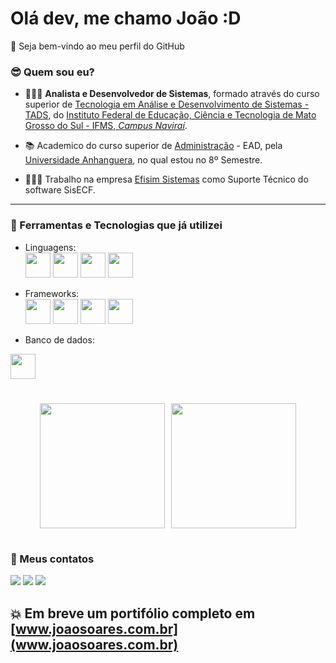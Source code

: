 # Olá dev, me chamo João :D
:tada: Seja bem-vindo ao meu perfil do GitHub

### :sunglasses: Quem sou eu?
* 👨🏻‍💻 **Analista e Desenvolvedor de Sistemas**, formado através do curso superior de [Tecnologia em Análise e Desenvolvimento de Sistemas - TADS](https://www.ifms.edu.br/cursos/graduacao/analise-e-desenvolvimento-de-sistemas), do [Instituto Federal de Educação, Ciência e Tecnologia de Mato Grosso do Sul - IFMS, _Campus Naviraí_](https://ifms.edu.br/campi/campus-navirai).

* 📚  Academico do curso superior de [Administração](https://www.anhanguera.com/curso/administracao/) - EAD, pela [Universidade Anhanguera](https://www.anhanguera.com/), no qual estou no 8º Semestre.

* 👷🏼‍♂️ Trabalho na empresa [Efisim Sistemas](https://efisim.com.br/) como Suporte Técnico do software SisECF.

---

### :hammer: Ferramentas e Tecnologias que já utilizei
* Linguagens: <br/>
<img loading="lazy" src="https://cdn.jsdelivr.net/gh/devicons/devicon/icons/javascript/javascript-original.svg" width="40" height="40"/> <img loading="lazy" src="https://cdn.jsdelivr.net/gh/devicons/devicon/icons/typescript/typescript-original.svg" width="40" height="40"/> <img loading="lazy" src="https://cdn.jsdelivr.net/gh/devicons/devicon/icons/java/java-original-wordmark.svg" width="40" height="40"/>   <img loading="lazy" src="https://cdn.jsdelivr.net/gh/devicons/devicon/icons/css3/css3-original-wordmark.svg" width="40" height="40"/> 

* Frameworks: <br/>
<img loading="lazy" src="https://cdn.jsdelivr.net/gh/devicons/devicon/icons/bootstrap/bootstrap-plain.svg" width="40" height="40"/> <img loading="lazy" src="https://cdn.jsdelivr.net/gh/devicons/devicon/icons/react/react-original.svg" width="40" height="40"/> <img loading="lazy" src="https://cdn.jsdelivr.net/gh/devicons/devicon/icons/spring/spring-original.svg" width="40" height="40"/> <img loading="lazy" src="https://cdn.jsdelivr.net/gh/devicons/devicon/icons/angularjs/angularjs-original.svg" width="40" height="40"/>

* Banco de dados: <br/>
<img loading="lazy" src="https://cdn.jsdelivr.net/gh/devicons/devicon/icons/postgresql/postgresql-original.svg" width="40" height="40"/>

#

<div style="display: flex; align-items: center; justify-content: center; gap: 10px;">
    <img height=200 align="center" src="https://github-readme-stats.vercel.app/api?username=joaosoaresreal&show_icons=true&theme=radical&locale=pt-br&rank_icon=github" /> 
    <img height=200 align="center" src="https://github-readme-stats.vercel.app/api/top-langs?username=joaosoaresreal&layout=compact&langs_count=8&card_width=320&theme=radical&locale=pt-br" />
</div>

#

### :calling: Meus contatos
<div>
    <a href="https://www.linkedin.com/in/joaosoaresreal" target="_blank"><img loading="lazy" src="https://img.shields.io/badge/-LinkedIn-%230077B5?style=for-the-badge&logo=linkedin&logoColor=white" target="_blank"></a>
    <a href = "mailto:rotvijoaosoares@gmail.com"><img loading="lazy" src="https://img.shields.io/badge/Gmail-D14836?style=for-the-badge&logo=gmail&logoColor=white" target="_blank"></a>
    <a href="https://instagram.com/joaosoaresreal" target="_blank"><img loading="lazy" src="https://img.shields.io/badge/-Instagram-%23E4405F?style=for-the-badge&logo=instagram&logoColor=white" target="_blank"></a>
</div>

## 💥 Em breve um portifólio completo em [www.joaosoares.com.br](www.joaosoares.com.br)